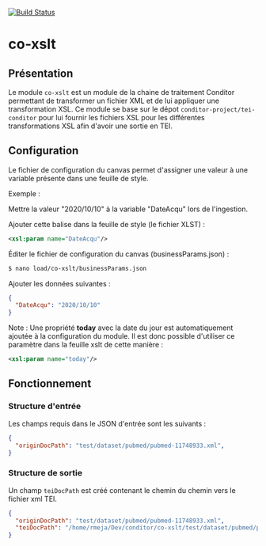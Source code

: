 [![Build Status](https://travis-ci.org/conditor-project/co-xslt.svg?branch=master)](https://travis-ci.org/conditor-project/co-xslt)
# co-xslt

## Présentation

Le module `co-xslt` est un module de la chaine de traitement Conditor permettant de transformer un fichier XML et de lui appliquer une transformation XSL. Ce module se base sur le dépot `conditor-project/tei-conditor` pour lui fournir les fichiers XSL pour les différentes transformations XSL afin d'avoir une sortie en TEI.

## Configuration

Le fichier de configuration du canvas permet d'assigner une valeur à une variable présente dans une feuille de style.

Exemple :

Mettre la valeur "2020/10/10" à la variable "DateAcqu" lors de l'ingestion. 

Ajouter cette balise dans la feuille de style (le fichier XLST) :

```xml
<xsl:param name="DateAcqu"/>
```

Éditer le fichier de configuration du canvas (businessParams.json) :

```sh
$ nano load/co-xslt/businessParams.json
```

Ajouter les données suivantes :

```json
{
  "DateAcqu": "2020/10/10"
}
```

Note : Une propriété __today__ avec la date du jour est automatiquement ajoutée à la configuration du module.
Il est donc possible d'utiliser ce paramètre dans la feuille xslt de cette manière :

```xml
<xsl:param name="today"/>
```

## Fonctionnement

### Structure d'entrée

Les champs requis dans le JSON d'entrée sont les suivants :

```json
{
  "originDocPath": "test/dataset/pubmed/pubmed-11748933.xml",
}
```

### Structure de sortie

Un champ `teiDocPath` est créé contenant le chemin du chemin vers le fichier xml TEI.

```json
{
  "originDocPath": "test/dataset/pubmed/pubmed-11748933.xml",
  "teiDocPath": "/home/rmeja/Dev/conditor/co-xslt/test/dataset/pubmed/pubmed-11748933.tei"
}
```

